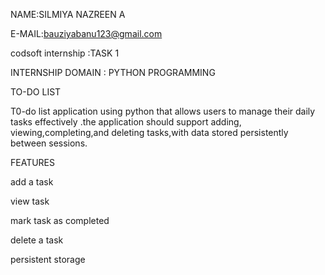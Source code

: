 NAME:SILMIYA NAZREEN A 

E-MAIL:bauziyabanu123@gmail.com

codsoft internship :TASK 1

INTERNSHIP DOMAIN : PYTHON PROGRAMMING 

TO-DO LIST 

T0-do list application using python that allows users to manage their daily tasks effectively .the application should support adding, viewing,completing,and deleting tasks,with data stored persistently between sessions.

FEATURES

add a task

view task

mark task as completed 

delete a task

persistent storage

